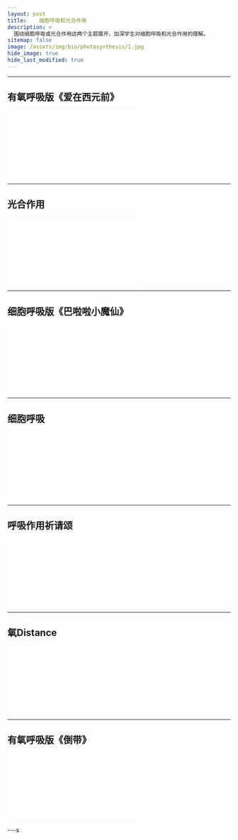 ```yaml
---
layout: post
title:    细胞呼吸和光合作用
description: >
  围绕细胞呼吸或光合作用这两个主题展开，加深学生对细胞呼吸和光合作用的理解。
sitemap: false
image: /assets/img/bio/photosynthesis/1.jpg
hide_image: true
hide_last_modified: true
---
```


---

## 有氧呼吸版《爱在西元前》

<div class="video-container">
  <iframe src="//player.bilibili.com/player.html?isOutside=true&aid=1954469093&bvid=BV1uC41177eZ&cid=1539191042&p=1" scrolling="no" border="0" frameborder="no" framespacing="0" allowfullscreen="true"></iframe>
</div>

---

## 光合作用

<div class="video-container">
  <iframe src="//player.bilibili.com/player.html?isOutside=true&aid=1704398605&bvid=BV1TT421X7vh&cid=1539195648&p=1" scrolling="no" border="0" frameborder="no" framespacing="0" allowfullscreen="true"></iframe>
</div>

---

## 细胞呼吸版《巴啦啦小魔仙》

<div class="video-container">
  <iframe src="//player.bilibili.com/player.html?isOutside=true&aid=1554272146&bvid=BV1i1421B7uy&cid=1539195644&p=1" scrolling="no" border="0" frameborder="no" framespacing="0" allowfullscreen="true"></iframe>
</div>

---

## 细胞呼吸

<div class="video-container">
  <iframe src="//player.bilibili.com/player.html?isOutside=true&aid=1954452375&bvid=BV15C41177fv&cid=1539195761&p=1" scrolling="no" border="0" frameborder="no" framespacing="0" allowfullscreen="true"></iframe>
</div>

---

## 呼吸作用祈请颂

<div class="video-container">
  <iframe src="//player.bilibili.com/player.html?isOutside=true&aid=1804542656&bvid=BV1ob421b73e&cid=1544068934&p=1" scrolling="no" border="0" frameborder="no" framespacing="0" allowfullscreen="true"></iframe>
</div>

---

## 氧Distance

<div class="video-container">
  <iframe src="//player.bilibili.com/player.html?isOutside=true&aid=1904652990&bvid=BV1UU411f7Gf&cid=1547178138&p=1" scrolling="no" border="0" frameborder="no" framespacing="0" allowfullscreen="true"></iframe>
</div>

---

## 有氧呼吸版《倒带》

<div class="video-container">
  <iframe src="//player.bilibili.com/player.html?isOutside=true&aid=1104324332&bvid=BV1sw4m197c8&cid=1539186636&p=1" scrolling="no" border="0" frameborder="no" framespacing="0" allowfullscreen="true"></iframe>
</div>

---s